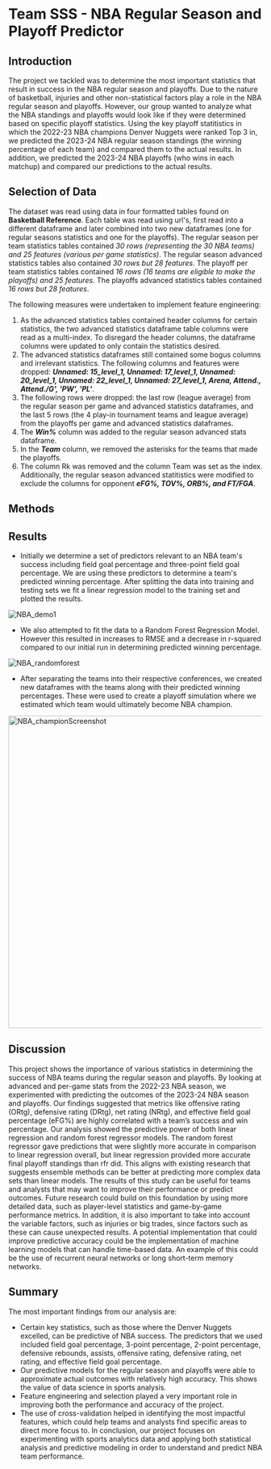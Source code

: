 # Team SSS - NBA Regular Season and Playoff Predictor
## Introduction
The project we tackled was to determine the most important statistics that result in success in the NBA regular season and playoffs. Due to the nature of basketball, injuries and other non-statistical factors play a role in the NBA regular season and playoffs. However, our group wanted to analyze what the NBA standings and playoffs would look like if they were determined based on specific playoff statistics. Using the key playoff statitistics in which the 2022-23 NBA champions Denver Nuggets were ranked Top 3 in, we predicted the 2023-24 NBA regular season standings (the winning percentage of each team) and compared them to the actual results. In addition, we predicted the 2023-24 NBA playoffs (who wins in each matchup) and compared our predictions to the actual results.
## Selection of Data
The dataset was read using data in four formatted tables found on **Basketball Reference**. Each table was read using url's, first read into a different dataframe and later combined into two new dataframes (one for regular seasons statistics and one for the playoffs). The regular season per team statistics tables contained _30 rows (representing the 30 NBA teams) and 25 features (various per game statistics)_. The regular season advanced statistics tables also contained _30 rows but 28 features_.  The playoff per team statistics tables contained _16 rows (16 teams are eligible to make the playoffs) and 25 features_. The playoffs advanced statistics tables contained _16 rows but 28 features_. 

The following measures were undertaken to implement feature engineering:
  1. As the advanced statistics tables contained header columns for certain statistics, the two advanced statistics dataframe table columns were read as a multi-index. To disregard the header         columns, the dataframe columns were updated to only contain the statistics desired.
  2. The advanced statistics dataframes still contained some bogus columns and irrelevant statistics. The following columns and features were dropped: _**Unnamed: 15_level_1, Unnamed:            17_level_1, Unnamed: 20_level_1, Unnamed: 22_level_1, Unnamed: 27_level_1, Arena, Attend., Attend./G', 'PW', 'PL'**_.
  3. The following rows were dropped: the last row (league average) from the regular season per game and advanced statistics dataframes, and the last 5 rows (the 4 play-in tournament teams and league average) from the playoffs per game and advanced statistics dataframes.
  4. The **_Win%_** column was added to the regular season advanced stats dataframe.
  5. In the _**Team**_ column, we removed the asterisks for the teams that made the playoffs.
  6. The column Rk was removed and the column Team was set as the index. Additionally, the regular season advanced statitistics were modified to exclude the columns for opponent _**eFG%, TOV%, ORB%, and FT/FGA**_.
## Methods
## Results
- Initially we determine a set of predictors relevant to an NBA team's success including field goal percentage and three-point field goal percentage. We are using these predictors to determine a team's predicted winning percentage. After splitting the data into training and testing sets we fit a linear regression model to the training set and plotted the results.
  
![NBA_demo1](https://github.com/harisj739/CST383_TeamSSS_FinalProject/assets/126642844/ab5b6d5e-7533-49f3-9969-443e921dbdf9)

- We also attempted to fit the data to a Random Forest Regression Model. However this resulted in increases to RMSE and a decrease in r-squared compared to our initial run in determining predicted winning percentage.
  
![NBA_randomforest](https://github.com/harisj739/CST383_TeamSSS_FinalProject/assets/126642844/fd37d269-5846-4ed0-b18b-b36334d9fbe9)

- After separating the teams into their respective conferences, we created new dataframes with the teams along with their predicted winning percentages. These were used to create a playoff simulation where we estimated which team would ultimately become NBA champion.
<img width="618" alt="NBA_championScreenshot" src="https://github.com/harisj739/CST383_TeamSSS_FinalProject/assets/126642844/c2575f99-2ca0-41a5-9bb7-ce511b1ebd5f">


## Discussion
This project shows the importance of various statistics in determining the success of NBA teams during the regular season and playoffs. By looking at advanced and per-game stats from the 2022-23 NBA season, we experimented with predicting the outcomes of the 2023-24 NBA season and playoffs. Our findings suggested that metrics like offensive rating (ORtg), defensive rating (DRtg), net rating (NRtg), and effective field goal percentage (eFG%) are highly correlated with a team’s success and win percentage. 
Our analysis showed the predictive power of both linear regression and random forest regressor models. The random forest regressor gave predictions that were slightly more accurate in comparison to linear regression overall, but linear regression provided more accurate final playoff standings than rfr did. This aligns with existing research that suggests ensemble methods can be better at predicting more complex data sets than linear models.
The results of this study can be useful for teams and analysts that may want to improve their performance or predict outcomes. Future research could build on this foundation by using more detailed data, such as player-level statistics and game-by-game performance metrics. In addition, it is also important to take into account the variable factors, such as injuries or big trades, since factors such as these can cause unexpected results. A potential implementation that could improve predictive accuracy could be the implementation of machine learning models that can handle time-based data. An example of this could be the use of recurrent neural networks or long short-term memory networks.

## Summary
The most important findings from our analysis are:
- Certain key statistics, such as those where the Denver Nuggets excelled, can be predictive of NBA success. The predictors that we used included field goal percentage, 3-point percentage, 2-point percentage, defensive rebounds, assists, offensive rating, defensive rating, net rating, and effective field goal percentage.
- Our predictive models for the regular season and playoffs were able to approximate actual outcomes with relatively high accuracy. This shows the value of data science in sports analysis.
- Feature engineering and selection played a very important role in improving both the performance and accuracy of the project.
- The use of cross-validation helped in identifying the most impactful features, which could help teams and analysts find specific areas to direct more focus to.
In conclusion, our project focuses on experimenting with sports analytics data and applying both statistical analysis and predictive modeling in order to understand and predict NBA team performance.


